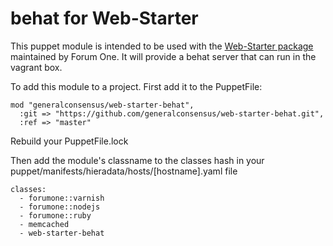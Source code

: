 # behat for Web-Starter

This puppet module is intended to be used with the [Web-Starter package](https://github.com/forumone/web-starter) maintained by Forum One. It will provide a behat server that can run in the vagrant box.

To add this module to a project. First add it to the PuppetFile:

```
mod "generalconsensus/web-starter-behat",
  :git => "https://github.com/generalconsensus/web-starter-behat.git",
  :ref => "master"
```

Rebuild your PuppetFile.lock

Then add the module's classname to the classes hash in your puppet/manifests/hieradata/hosts/[hostname].yaml file

```
classes: 
  - forumone::varnish
  - forumone::nodejs
  - forumone::ruby
  - memcached
  - web-starter-behat
```

